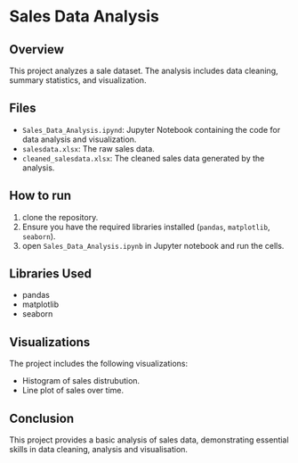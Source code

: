 # Sales Data Analysis
## Overview
This project analyzes a sale dataset. The analysis includes data cleaning, summary statistics, and visualization.

## Files
- `Sales_Data_Analysis.ipynd`: Jupyter Notebook containing the code for data analysis and visualization.
- `salesdata.xlsx`: The raw sales data.
- `cleaned_salesdata.xlsx`: The cleaned sales data generated by the analysis.
## How to run
1. clone the repository.
2. Ensure you have the required libraries installed (`pandas`, `matplotlib`, `seaborn`).
3. open `Sales_Data_Analysis.ipynb` in Jupyter notebook and run the cells.
 
## Libraries Used
- pandas
- matplotlib
- seaborn

## Visualizations 
The project includes the following visualizations:
- Histogram of sales distrubution.
- Line plot of sales over time.

## Conclusion
This project provides a basic analysis of sales data, demonstrating essential skills in data cleaning, analysis and visualisation.
